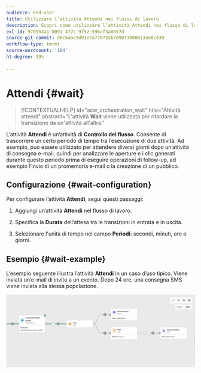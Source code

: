```yaml
---
audience: end-user
title: Utilizzare l’attività Attendi nei flussi di lavoro
description: Scopri come utilizzare l’attività Attendi nei flusso di lavoro
exl-id: 970953a1-0091-477c-9f52-596af3a8857d
source-git-commit: d6c6aac9d9127a770732b709873008613ae8c639
workflow-type: tm+mt
source-wordcount: '184'
ht-degree: 39%

---
```


# Attendi {#wait}

>[!CONTEXTUALHELP]
>id="acw_orchestration_wait"
>title="Attività attendi"
>abstract="L&#39;attività **Wait** viene utilizzata per ritardare la transizione da un&#39;attività all&#39;altra."

L’attività **Attendi** è un’attività di **Controllo del flusso**. Consente di trascorrere un certo periodo di tempo tra l’esecuzione di due attività. Ad esempio, può essere utilizzato per attendere diversi giorni dopo un’attività di consegna e-mail, quindi per analizzare le aperture e i clic generati durante questo periodo prima di eseguire operazioni di follow-up, ad esempio l’invio di un promemoria e-mail o la creazione di un pubblico.

## Configurazione {#wait-configuration}

Per configurare l’attività **Attendi**, segui questi passaggi:

1. Aggiungi un’attività **Attendi** nel flusso di lavoro.

1. Specifica la **Durata** dell’attesa tra le transizioni in entrata e in uscita.

1. Selezionare l&#39;unità di tempo nel campo **Periodi**: secondi, minuti, ore o giorni.

## Esempio {#wait-example}

L’esempio seguente illustra l’attività **Attendi** in un caso d’uso tipico. Viene inviata un’e-mail di invito a un evento. Dopo 24 ore, una consegna SMS viene inviata alla stessa popolazione.

![Esempio di flusso di lavoro che utilizza l&#39;attività Attendi per inviare un SMS 24 ore dopo un invito e-mail.](../assets/workflow-wait-example.png)